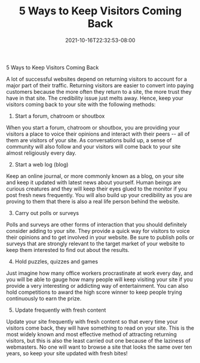 ﻿---
title: "5 Ways to Keep Visitors Coming Back"
date: 2021-10-16T22:32:53-08:00
description: "Web Design Tips for Web Success"
featured_image: "/images/Web Design.jpg"
tags: ["Web Design"]
---

5 Ways to Keep Visitors Coming Back


A lot of successful websites depend on returning visitors to account for a major part of their traffic. Returning visitors are easier to convert into paying customers because the more often they return to a site, the more trust they have in that site. The credibility issue just melts away. Hence, keep your visitors coming back to your site with the following methods:

1) Start a forum, chatroom or shoutbox

When you start a forum, chatroom or shoutbox, you are providing your visitors a place to voice their opinions and interact with their peers -- all of them are visitors of your site. As conversations build up, a sense of community will also follow and your visitors will come back to your site almost religiously every day. 

2) Start a web log (blog)

Keep an online journal, or more commonly known as a blog, on your site and keep it updated with latest news about yourself. Human beings are curious creatures and they will keep their eyes glued to the monitor if you post fresh news frequently. You will also build up your credibility as you are proving to them that there is also a real life person behind the website. 

3) Carry out polls or surveys

Polls and surveys are other forms of interaction that you should definitely consider adding to your site. They provide a quick way for visitors to voice their opinions and to get involved in your website. Be sure to publish polls or surveys that are strongly relevant to the target market of your website to keep them interested to find out about the results. 

4) Hold puzzles, quizzes and games

Just imagine how many office workers procrastinate at work every day, and you will be able to gauge how many people will keep visiting your site if you provide a very interesting or addicting way of entertainment. You can also hold competitions to award the high score winner to keep people trying continuously to earn the prize. 

5) Update frequently with fresh content

Update your site frequently with fresh content so that every time your visitors come back, they will have something to read on your site. This is the most widely known and most effective method of attracting returning visitors, but this is also the least carried out one because of the laziness of webmasters. No one will want to browse a site that looks the same over ten years, so keep your site updated with fresh bites!
